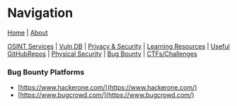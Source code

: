 # Navigation
[Home](index.md) | [About](about.md)

[OSINT Services](osint-services.md) | [Vuln DB](vuln-db.md) | [Privacy & Security](privacy-security.md) | [Learning Resources](learning-resources.md) | [Useful GitHubRepos](useful-github-repos.md) | [Physical Security](physical-security.md) | [Bug Bounty](bug-bounty.md) | [CTFs/Challenges](ctfs-challenges.md)

### Bug Bounty Platforms
* [https://www.hackerone.com/](https://www.hackerone.com/)
* [https://www.bugcrowd.com/](https://www.bugcrowd.com/)
